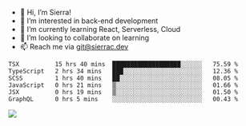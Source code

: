 - 👋 Hi, I’m Sierra!
- 👀 I’m interested in back-end development
- 🌱 I’m currently learning React, Serverless, Cloud
- 💞️ I’m looking to collaborate on learning
- 📫 Reach me via git@sierrac.dev

<!--START_SECTION:waka-->

```text
TSX          15 hrs 40 mins  ███████████████████░░░░░░   75.59 %
TypeScript   2 hrs 34 mins   ███░░░░░░░░░░░░░░░░░░░░░░   12.36 %
SCSS         1 hrs 40 mins   ██░░░░░░░░░░░░░░░░░░░░░░░   08.05 %
JavaScript   0 hrs 21 mins   ▒░░░░░░░░░░░░░░░░░░░░░░░░   01.66 %
JSX          0 hrs 19 mins   ▒░░░░░░░░░░░░░░░░░░░░░░░░   01.50 %
GraphQL      0 hrs 5 mins    ░░░░░░░░░░░░░░░░░░░░░░░░░   00.43 %
```

<!--END_SECTION:waka-->


![](https://hit.yhype.me/github/profile?user_id=7351311)
